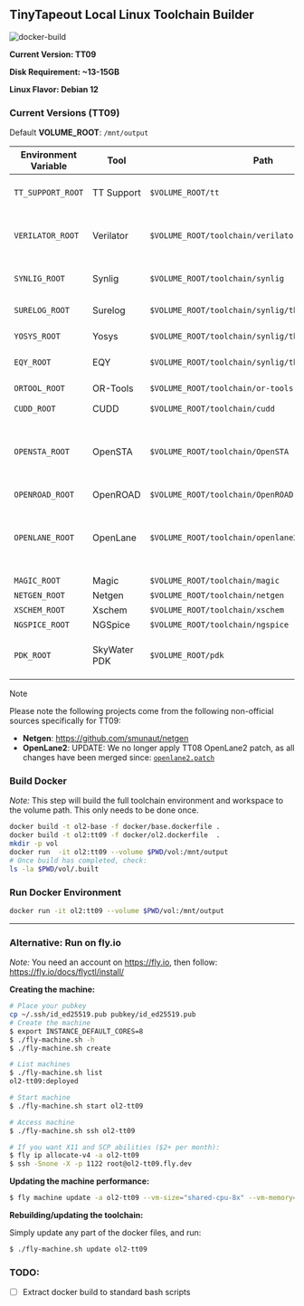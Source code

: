 ## TinyTapeout Local Linux Toolchain Builder

![docker-build](https://github.com/watbulb/tt-toolchain-build/actions/workflows/docker-image.yml/badge.svg)

**Current Version: TT09**

**Disk Requirement: ~13-15GB**

**Linux Flavor: Debian 12**

### Current Versions (TT09)

Default **VOLUME_ROOT**: `/mnt/output` 

| Environment Variable | Tool           | Path                                                      | Repository Link                                          | Tag                                        | Notes                                                                                               |
|----------------------|----------------|-----------------------------------------------------------|----------------------------------------------------------|--------------------------------------------|-----------------------------------------------------------------------------------------------------|
| `TT_SUPPORT_ROOT`    | TT Support     | `$VOLUME_ROOT/tt`                                         | [tt-support-tools](https://github.com/TinyTapeout/tt-support-tools) | `tt09`                          | TinyTapeout Project Tools                                                                           |
| `VERILATOR_ROOT`     | Verilator      | `$VOLUME_ROOT/toolchain/verilator`                        | [Verilator](https://github.com/verilator/verilator)      | Latest as of tag date                      | (System)Verilog Elaboration and Simulation (+VPI)                                                   |
| `SYNLIG_ROOT`        | Synlig         | `$VOLUME_ROOT/toolchain/synlig`                           | [synlig](https://github.com/chipsalliance/synlig)        | Latest as of tag date                      | ChipsAlliance SystemVerilog Support                                                                 |
| `SURELOG_ROOT`       | Surelog        | `$VOLUME_ROOT/toolchain/synlig/third_party/surelog`       | [Surelog](https://github.com/chipsalliance/Surelog)      | Latest as of tag date                      | Dependency of Synlig                                                                                |
| `YOSYS_ROOT`         | Yosys          | `$VOLUME_ROOT/toolchain/synlig/third_party/yosys`         | [Yosys](https://github.com/YosysHQ/yosys)                | Latest as of tag date                      | Dependency of Synlig                                                                                |
| `EQY_ROOT`           | EQY            | `$VOLUME_ROOT/toolchain/synlig/third_party/eqy`           | [eqy](https://github.com/YosysHQ/eqy)                    | Latest as of tag date                      | Dependency of Yosys                                                                                 |
| `ORTOOL_ROOT`        | OR-Tools       | `$VOLUME_ROOT/toolchain/or-tools`                         | [OR-Tools](https://github.com/google/or-tools)           | 9.11 (for Debian 12)                       | Dependency of OpenROAD                                                                              |
| `CUDD_ROOT`          | CUDD           | `$VOLUME_ROOT/toolchain/cudd`                             | [CUDD](https://github.com/The-OpenROAD-Project/cudd)                    | `3.0.0`                                    |                                                                                                     |
| `OPENSTA_ROOT`       | OpenSTA        | `$VOLUME_ROOT/toolchain/OpenSTA`                          | [OpenSTA](https://github.com/The-OpenROAD-Project/OpenSTA)| `cc9eb1f12a0d5030aebc1f1428e4300480e30b40`| Required workaround for OpenLane 2.1.8 ([OpenLane PR #544](https://github.com/efabless/openlane2/pull/544)) |
| `OPENROAD_ROOT`      | OpenROAD       | `$VOLUME_ROOT/toolchain/OpenROAD`                         | [OpenROAD](https://github.com/The-OpenROAD-Project/OpenROAD)| `b16bda7e82721d10566ff7e2b68f1ff0be9f9e38`|                                                                                                     |
| `OPENLANE_ROOT`      | OpenLane       | `$VOLUME_ROOT/toolchain/openlane2`                        | [OpenLane](https://github.com/efabless/openlane2)        | `2.1.8`                                    | Requires OpenSTA workaround for hierarchical designs ([PR #544](https://github.com/efabless/openlane2/pull/544)) |
| `MAGIC_ROOT`         | Magic          | `$VOLUME_ROOT/toolchain/magic`                            | [Magic](https://github.com/RTimothyEdwards/magic)        | Latest as of tag date                      |                                                                                                     |
| `NETGEN_ROOT`        | Netgen         | `$VOLUME_ROOT/toolchain/netgen`                           | [Netgen](https://github.com/smunaut/netgen)              | `fix-assign-implicit-lhs`                  |                                                                                                     |
| `XSCHEM_ROOT`        | Xschem         | `$VOLUME_ROOT/toolchain/xschem`                           | [Xschem](https://github.com/StefanSchippers/xschem)      | `adb855db0b32870886c26ed346e4c2f12ccecc56` |                                                                                                     |
| `NGSPICE_ROOT`       | NGSpice        | `$VOLUME_ROOT/toolchain/ngspice`                          | [NGSpice](https://sourceforge.net/projects/ngspice/)     | `ngspice-43`                               | Uses KLU                                                                                            |
| `PDK_ROOT`           | SkyWater PDK   | `$VOLUME_ROOT/pdk`                                        | [SkyWater PDK](https://github.com/RTimothyEdwards/open_pdks)   | `bdc9412b3e468c102d01b7cf6337be06ec6e9c9a` |  `PDK=sky130A` (waiting for skywater DRC update) ...                                          |

>[!NOTE]
>Please note the following projects come from the following non-official sources specifically for TT09:
>- **Netgen**: https://github.com/smunaut/netgen
>- **OpenLane2**: UPDATE: We no longer apply TT08 OpenLane2 patch, as all changes have been merged since: [`openlane2.patch`](https://github.com/TinyTapeout/tinytapeout-08/blob/main/patches/openlane2.patch)

### Build Docker

_Note:_ This step will build the full toolchain environment and workspace to the volume path. This only needs to be done once.

```bash
docker build -t ol2-base -f docker/base.dockerfile .
docker build -t ol2:tt09 -f docker/ol2.dockerfile  .
mkdir -p vol
docker run  -it ol2:tt09 --volume $PWD/vol:/mnt/output
# Once build has completed, check:
ls -la $PWD/vol/.built
```

### Run Docker Environment

```bash
docker run -it ol2:tt09 --volume $PWD/vol:/mnt/output
```

---

### Alternative: Run on fly.io

_Note:_ You need an account on https://fly.io, then follow: https://fly.io/docs/flyctl/install/


**Creating the machine:**

```bash
# Place your pubkey
cp ~/.ssh/id_ed25519.pub pubkey/id_ed25519.pub 
# Create the machine
$ export INSTANCE_DEFAULT_CORES=8
$ ./fly-machine.sh -h
$ ./fly-machine.sh create

# List machines
$ ./fly-machine.sh list
ol2-tt09:deployed

# Start machine
$ ./fly-machine.sh start ol2-tt09

# Access machine
$ ./fly-machine.sh ssh ol2-tt09

# If you want X11 and SCP abilities ($2+ per month):
$ fly ip allocate-v4 -a ol2-tt09
$ ssh -Snone -X -p 1122 root@ol2-tt09.fly.dev
```

**Updating the machine performance:**

```bash
$ fly machine update -a ol2-tt09 --vm-size="shared-cpu-8x" --vm-memory=8192
```

**Rebuilding/updating the toolchain:**

Simply update any part of the docker files, and run:

```bash
$ ./fly-machine.sh update ol2-tt09
```

### TODO:

- [ ] Extract docker build to standard bash scripts

